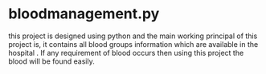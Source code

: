 # bloodmanagement.py
this project is designed using python and the main working principal of this project is, it contains all blood groups information which are available in the hospital . If any requirement of blood occurs then using this project the blood will be found easily. 
